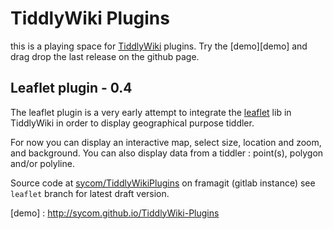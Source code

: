 # TiddlyWiki Plugins
this is a playing space for [TiddlyWiki][tiddlywiki] plugins. Try the [demo][demo] and drag drop the last release on the github page.

## Leaflet plugin - 0.4
The leaflet plugin is a very early attempt to integrate the [leaflet][leaflet] lib in TiddlyWiki in order to display geographical purpose tiddler.

For now you can display an interactive map, select size, location and zoom, and background. You can also display data from a tiddler : point(s), polygon and/or polyline.

Source code at [sycom/TiddlyWikiPlugins][repo] on framagit (gitlab instance) see `leaflet` branch for latest draft version.

[repo]: https://git.framasoft.org/sycom/TiddlyWikiPlugins
[demo] : http://sycom.github.io/TiddlyWiki-Plugins

[leaflet]: http://leafletjs.com/
[tiddlywiki]: http://tiddlywiki.com
